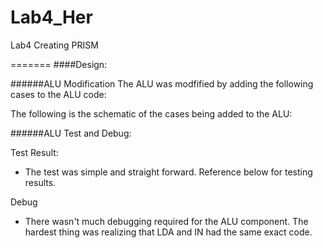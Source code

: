 Lab4_Her
========

Lab4 Creating PRISM

=======
####Design:


######ALU Modification
The ALU was modfified by adding the following cases to the ALU code:

The following is the schematic of the cases being added to the ALU: 

######ALU Test and Debug:

Test Result:
  * The test was simple and straight forward. Reference below for testing results.


Debug
  * There wasn't much debugging required for the ALU component. The hardest thing was realizing that LDA and IN
had the same exact code.
